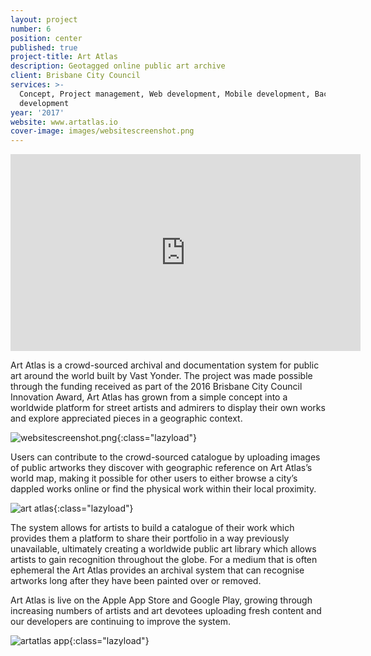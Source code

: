 ```yaml
---
layout: project
number: 6
position: center
published: true
project-title: Art Atlas
description: Geotagged online public art archive
client: Brisbane City Council
services: >-
  Concept, Project management, Web development, Mobile development, Back-end
  development
year: '2017'
website: www.artatlas.io
cover-image: images/websitescreenshot.png
---
```

<div class="video-responsive">
	<iframe width="560" height="315" src="https://www.youtube.com/embed/h7gMif_YGIQ" frameborder="0" allow="autoplay; encrypted-media" allowfullscreen></iframe>
</div>

Art Atlas is a crowd-sourced archival and documentation system for public art around the world built by Vast Yonder. The project was made possible through the funding received as part of the 2016 Brisbane City Council Innovation Award, Art Atlas has grown from a simple concept into a worldwide platform for street artists and admirers to display their own works and explore appreciated pieces in a geographic context. 

![websitescreenshot.png]({{site.baseurl}}/images/websitescreenshot.png){:class="lazyload"}

Users can contribute to the crowd-sourced catalogue by uploading images of public artworks they discover with geographic reference on Art Atlas’s world map, making it possible for other users to either browse a city’s dappled works online or find the physical work within their local proximity. 

![art atlas]({{site.baseurl}}/images/artatlas1.png){:class="lazyload"}

The system allows for artists to build a catalogue of their work which provides them a platform to share their portfolio in a way previously unavailable, ultimately creating a worldwide public art library which allows artists to gain recognition throughout the globe. For a medium that is often ephemeral the Art Atlas provides an archival system that can recognise artworks long after they have been painted over or removed.

Art Atlas is live on the Apple App Store and Google Play, growing through increasing numbers of artists and art devotees uploading fresh content and our developers are continuing to improve the system.

![artatlas app]({{site.baseurl}}/images/artatlasapp.png){:class="lazyload"}
